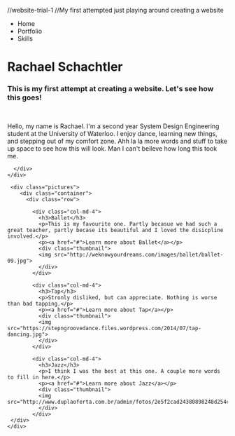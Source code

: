 //website-trial-1
//My first attempted just playing around creating a website

<!DOCTYPE html>
<html>
<head>
    <link href="http://s3.amazonaws.com/codecademy-content/courses/ltp/css/shift.css" rel="stylesheet">
    <link rel="stylesheet" href="http://s3.amazonaws.com/codecademy-content/courses/ltp/css/bootstrap.css">
    <link href="main.css" rel="stylesheet">
  </head>

  <body>
    <div class="navigation">
      <div class="container">
        <ul class="pull-right">
          <li>Home</li>
          <li>Portfolio</li>
          <li>Skills</li>
        </ul>
      </div>
    </div>
    <div class="main">
      <div class="container">
        <h1>Rachael Schachtler</h1>
        <h3>This is my first attempt at creating a website. Let's see how this goes!</h3>
        <br/>
        <p>Hello, my name is Rachael. I'm a second year System Design Engineering student at the University of Waterloo. I enjoy dance, learning new things, and stepping out of my comfort zone. Ahh la la more words and stuff to take up space to see how this will look. Man I can't beileve how long this took me. </p>

      </div>
    </div> 

     <div class="pictures">
        <div class="container">
          <div class="row">
    
            <div class="col-md-4">
              <h3>Ballet</h3>
              <p>This is my favourite one. Partly becasue we had such a great teacher, partly becase its beautiful and I loved the disicpline involved.</p>
              <p><a href="#">Learn more about Ballet</a></p>
              <div class="thumbnail">
              <img src="http://weknowyourdreams.com/images/ballet/ballet-09.jpg">
              </div>
            </div>
        
            <div class="col-md-4">
              <h3>Tap</h3>
              <p>Stronly disliked, but can appreciate. Nothing is worse than bad tapping.</p>
              <p><a href="#">Learn more about Tap</a></p>
              <div class="thumbnail">
              <img src="https://stepngroovedance.files.wordpress.com/2014/07/tap-dancing.jpg">
              </div>
            </div>
      
            <div class="col-md-4">
              <h3>Jazz</h3>
              <p>I think I was the best at this one. A couple more words to fill in here.</p>
              <p><a href="#">Learn more about Jazz</a></p>
              <div class="thumbnail">
              <img src="http://www.duplaoferta.com.br/admin/fotos/2e5f2cad24380898248d254c1162f38f23311.jpg">
              </div>
            </div>
     </div>
    </div>

</body>
</html>

